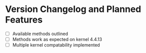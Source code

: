 # Version Changelog and Planned Features
- [ ] Available methods outlined
- [ ] Methods work as expected on kernel 4.4.13
- [ ] Multiple kernel compatability implemented
